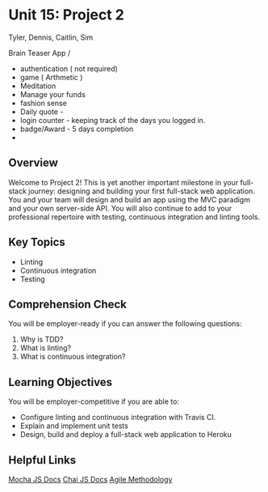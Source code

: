# Unit 15: Project 2

Tyler, Dennis, Caitlin, Sim


Brain Teaser App /

- authentication ( not required) 
- game ( Arthmetic )
- Meditation
- Manage your funds
- fashion sense 
- Daily quote -  
- login counter - keeping track of the days you logged in.
- badge/Award - 5 days completion 
- 
<!-- 
- configure frontEnd ajax calls/research ajax calls
- configure axios calls in backend to communicate with ajax calls/research axios calls
- configure ui/ux to have a gameLike feel
 -->

## Overview
Welcome to Project 2! This is yet another important milestone in your full-stack journey: designing and building your first full-stack web application. You and your team will design and build an app using the MVC paradigm and your own server-side API. You will also continue to add to your professional repertoire with testing, continuous integration and linting tools.

## Key Topics
* Linting
* Continuous integration
* Testing

## Comprehension Check
You will be employer-ready if you can answer the following questions:
1. Why is TDD?
2. What is linting?
3. What is continuous integration?

## Learning Objectives
You will be employer-competitive if you are able to:
* Configure linting and continuous integration with Travis CI.
* Explain and implement unit tests
* Design, build and deploy a full-stack web application to Heroku

## Helpful Links
[Mocha JS Docs](https://mochajs.org/)
[Chai JS Docs](https://www.chaijs.com/)
[Agile Methodology](https://en.wikipedia.org/wiki/Agile_software_development)
